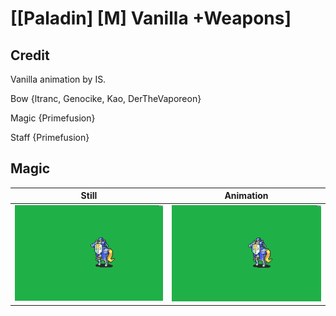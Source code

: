 # [\[Paladin\] \[M\] Vanilla +Weapons]

## Credit

Vanilla animation by IS.

Bow {ltranc, Genocike, Kao, DerTheVaporeon}

Magic {Primefusion}

Staff {Primefusion}
	
## Magic

| Still | Animation |
| :---: | :-------: |
| ![Magic still](./Magic_000.png) | ![Magic animation](./Magic.gif) |
